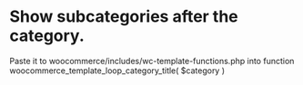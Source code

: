 # Show  subcategories after the category.
Paste it to woocommerce/includes/wc-template-functions.php
into function woocommerce_template_loop_category_title( $category )
